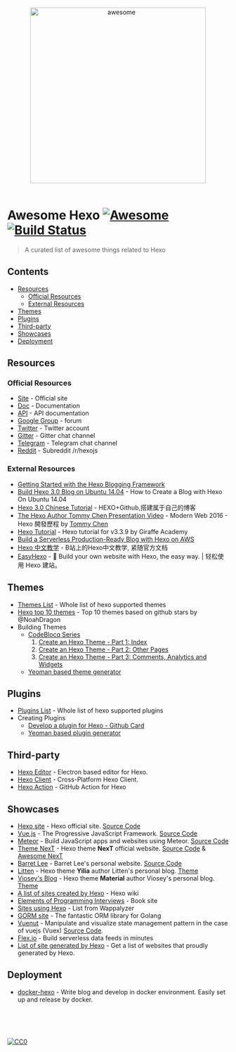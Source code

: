 <p align="center">
  <br>
  <img width="400" src="https://raw.githubusercontent.com/hexojs/awesome-hexo/master/hexo-logo.png" alt="awesome">
  <br>
  <br>
</p>

# Awesome Hexo  [![Awesome](https://cdn.rawgit.com/sindresorhus/awesome/d7305f38d29fed78fa85652e3a63e154dd8e8829/media/badge.svg)](https://github.com/sindresorhus/awesome) [![Build Status](https://api.travis-ci.org/hexojs/awesome-hexo.svg?branch=master)](https://travis-ci.org/hexojs/awesome-hexo)

> A curated list of awesome things related to Hexo

## Contents

- [Resources](#resources)
  - [Official Resources](#official-resources)
  - [External Resources](#external-resources)
- [Themes](#themes)
- [Plugins](#plugins)
- [Third-party](#third-party)
- [Showcases](#showcases)
- [Deployment](#deployment)

## Resources


### Official Resources

  - [Site](https://hexo.io/) - Official site
  - [Doc](https://hexo.io/docs/) - Documentation
  - [API](https://hexo.io/api/) - API documentation
  - [Google Group](https://groups.google.com/forum/#!forum/hexo) - forum
  - [Twitter](https://twitter.com/hexojs) - Twitter account
  - [Gitter](https://gitter.im/hexojs/hexo) - Gitter chat channel
  - [Telegram](https://t.me/hexojs) - Telegram chat channel
  - [Reddit](https://www.reddit.com/r/hexojs/) - Subreddit /r/hexojs

### External Resources

  - [Getting Started with the Hexo Blogging Framework](https://www.cgmartin.com/2016/01/03/getting-started-with-hexo-blog/)
  - [Build Hexo 3.0 Blog on Ubuntu 14.04](https://www.digitalocean.com/community/tutorials/how-to-create-a-blog-with-hexo-on-ubuntu-14-04) - How to Create a Blog with Hexo On Ubuntu 14.04
  - [Hexo 3.0 Chinese Tutorial](https://www.jianshu.com/p/465830080ea9?utm_campaign=maleskine&utm_content=note&utm_medium=reader_share&utm_source=weibo) - HEXO+Github,搭建属于自己的博客
  - [The Hexo Author Tommy Chen Presentation Video](https://www.ithome.com.tw/video/108430) - Modern Web 2016 - Hexo 開發歷程 by [Tommy Chen](https://github.com/tommy351)
  - [Hexo Tutorial](https://www.mikedane.com/static-site-generators/hexo/) - Hexo tutorial for v3.3.9 by Giraffe Academy
  - [Build a Serverless Production-Ready Blog with Hexo on AWS](https://hackernoon.com/build-a-serverless-production-ready-blog-b1583c0a5ac2?gi=34e8961610b4)
  - [Hexo 中文教学](http://space.bilibili.com/362224537/channel/detail?cid=60350) - B站上的Hexo中文教学, 紧随官方文档
  - [EasyHexo](https://easyhexo.com/) -  🤘 Build your own website with Hexo, the easy way. | 轻松使用 Hexo 建站。
  
## Themes

  - [Themes List](https://hexo.io/themes/) - Whole list of hexo supported themes
  - [Hexo top 10 themes](https://en.abnerchou.me/Blog/5c00ca67/) - Top 10 themes based on github stars by @NoahDragon
  - Building Themes
    - [CodeBlocq Series](http://www.codeblocq.com/tags/Hexo/)
      1. [Create an Hexo Theme - Part 1: Index](http://www.codeblocq.com/2016/03/Create-an-Hexo-Theme-Part-1-Index/)
      2. [Create an Hexo Theme - Part 2: Other Pages](http://www.codeblocq.com/2016/03/Create-an-Hexo-Theme-Part-2-Other-Pages/)
      3. [Create an Hexo Theme - Part 3: Comments, Analytics and Widgets](http://www.codeblocq.com/2016/03/Create-an-Hexo-Theme-Part-3-Comments-Analytics-and-Widgets/)
    - [Yeoman based theme generator](https://github.com/tcrowe/generator-hexo-theme)
  
## Plugins

  - [Plugins List](https://hexo.io/plugins/) - Whole list of hexo supported plugins
  - Creating Plugins
    - [Develop a plugin for Hexo - Github Card](https://blog.gisonrg.me/2016/04/develop-hexo-github-card/)
    - [Yeoman based plugin generator](https://github.com/sebs/generator-hexo-plugin)
    
## Third-party

  - [Hexo Editor](https://github.com/zhuzhuyule/HexoEditor) - Electron based editor for Hexo.
  - [Hexo Client](https://github.com/gaoyoubo/hexo-client) - Cross-Platform Hexo Client.
  - [Hexo Action](https://github.com/heowc/action-hexo) - GitHub Action for Hexo
  
## Showcases

  - [Hexo site](https://hexo.io/) - Hexo official site. [Source Code](https://github.com/hexojs/site)
  - [Vue.js](https://vuejs.org/) - The Progressive JavaScript Framework. [Source Code](https://github.com/vuejs/vuejs.org)
  - [Meteor](https://docs.meteor.com/) - Build JavaScript apps and websites using Meteor. [Source Code](https://github.com/meteor/docs)
  - [Theme NexT](https://theme-next.org) - Hexo theme **NexT** official website. [Source Code](https://github.com/theme-next/hexo-theme-next) & [Awesome NexT](https://github.com/theme-next/awesome-next)
  - [Barret Lee](https://www.barretlee.com/) - Barret Lee's personal website. [Source Code](https://github.com/barretlee/blog)
  - [Litten](http://litten.me/) - Hexo theme **Yilia** author Litten's personal blog. [Theme](https://github.com/litten/hexo-theme-yilia)
  - [Viosey's Blog](https://blog.viosey.com/) - Hexo theme **Material** author Viosey's personal blog. [Theme](https://github.com/viosey/hexo-theme-material)
  - [A list of sites created by Hexo](https://github.com/hexojs/hexo/wiki/Sites) - Hexo wiki
  - [Elements of Programming Interviews](http://elementsofprogramminginterviews.com/) - Book site
  - [Sites using Hexo](https://www.wappalyzer.com/technologies/hexo) - List from Wappalyzer
  - [GORM site](http://gorm.io/) - The fantastic ORM library for Golang
  - [Vuenut](https://lusaxweb.github.io/vuenut.org/) - Manipulate and visualize state management pattern in the case of vuejs (Vuex) [Source Code](https://github.com/lusaxweb/vuenut.org).
  - [Flex.io](https://www.flex.io) - Build serverless data feeds in minutes
  - [List of site generated by Hexo](https://www.wappalyzer.com/technologies/hexo) - Get a list of websites that proudly generated by Hexo.

## Deployment

  - [docker-hexo](https://github.com/RammusXu/docker-hexo) - Write blog and develop in docker environment. Easily set up and release by docker.


<!---- Content should above this line ---->
<br/>
<br/>
<br/>
<!---- Footer ---->

[![CC0](https://licensebuttons.net/p/zero/1.0/88x31.png)](https://creativecommons.org/publicdomain/zero/1.0/)
